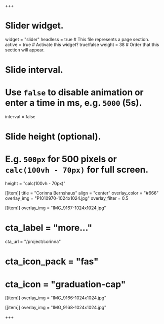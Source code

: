 +++
# Slider widget.
widget = "slider"
headless = true  # This file represents a page section.
active = true  # Activate this widget? true/false
weight = 38  # Order that this section will appear.

# Slide interval.
# Use `false` to disable animation or enter a time in ms, e.g. `5000` (5s).
interval = false

# Slide height (optional).
# E.g. `500px` for 500 pixels or `calc(100vh - 70px)` for full screen.
height = "calc(100vh - 70px)"

[[item]]
  title = "Corinna Bernshaus"
  align = "center"
  overlay_color = "#666"
  overlay_img = "P1010970-1024x1024.jpg"
  overlay_filter = 0.5

[[item]]
overlay_img = "IMG_9167-1024x1024.jpg"
#  cta_label = "more..."
  cta_url = "/project/corinna"
# cta_icon_pack = "fas"
# cta_icon = "graduation-cap"

[[item]]
  overlay_img = "IMG_9166-1024x1024.jpg"


[[item]]
  overlay_img = "IMG_9168-1024x1024.jpg"

+++






